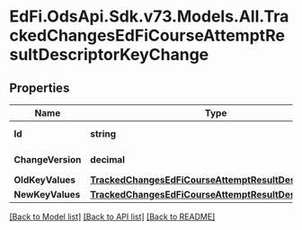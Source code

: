 # EdFi.OdsApi.Sdk.v73.Models.All.TrackedChangesEdFiCourseAttemptResultDescriptorKeyChange

## Properties

Name | Type | Description | Notes
------------ | ------------- | ------------- | -------------
**Id** | **string** | Resource identifier | [optional] 
**ChangeVersion** | **decimal** | Change version | [optional] 
**OldKeyValues** | [**TrackedChangesEdFiCourseAttemptResultDescriptorKey**](TrackedChangesEdFiCourseAttemptResultDescriptorKey.md) |  | [optional] 
**NewKeyValues** | [**TrackedChangesEdFiCourseAttemptResultDescriptorKey**](TrackedChangesEdFiCourseAttemptResultDescriptorKey.md) |  | [optional] 

[[Back to Model list]](../../README.md#documentation-for-models) [[Back to API list]](../../README.md#documentation-for-api-endpoints) [[Back to README]](../../README.md)

